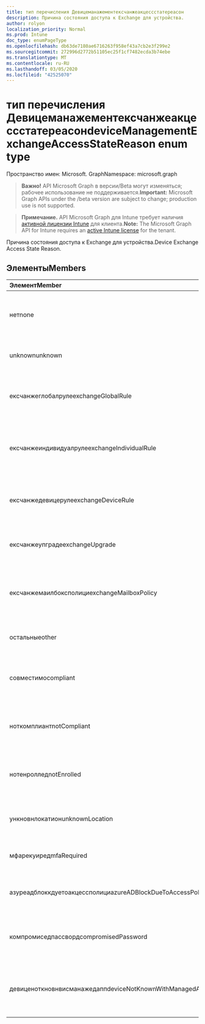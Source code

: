 ```yaml
---
title: тип перечисления Девицеманажементексчанжеакцессстатереасон
description: Причина состояния доступа к Exchange для устройства.
author: rolyon
localization_priority: Normal
ms.prod: Intune
doc_type: enumPageType
ms.openlocfilehash: db63de7180ae6716263f958ef43a7cb2e3f299e2
ms.sourcegitcommit: 272996d2772b51105ec25f1cf7482ecda3b74ebe
ms.translationtype: MT
ms.contentlocale: ru-RU
ms.lasthandoff: 03/05/2020
ms.locfileid: "42525070"
---
```

# <a name="devicemanagementexchangeaccessstatereason-enum-type"></a><span data-ttu-id="d9008-103">тип перечисления Девицеманажементексчанжеакцессстатереасон</span><span class="sxs-lookup"><span data-stu-id="d9008-103">deviceManagementExchangeAccessStateReason enum type</span></span>

<span data-ttu-id="d9008-104">Пространство имен: Microsoft. Graph</span><span class="sxs-lookup"><span data-stu-id="d9008-104">Namespace: microsoft.graph</span></span>

> <span data-ttu-id="d9008-105">**Важно!** API Microsoft Graph в версии/Beta могут изменяться; рабочее использование не поддерживается.</span><span class="sxs-lookup"><span data-stu-id="d9008-105">**Important:** Microsoft Graph APIs under the /beta version are subject to change; production use is not supported.</span></span>

> <span data-ttu-id="d9008-106">**Примечание.** API Microsoft Graph для Intune требует наличия [активной лицензии Intune](https://go.microsoft.com/fwlink/?linkid=839381) для клиента.</span><span class="sxs-lookup"><span data-stu-id="d9008-106">**Note:** The Microsoft Graph API for Intune requires an [active Intune license](https://go.microsoft.com/fwlink/?linkid=839381) for the tenant.</span></span>

<span data-ttu-id="d9008-107">Причина состояния доступа к Exchange для устройства.</span><span class="sxs-lookup"><span data-stu-id="d9008-107">Device Exchange Access State Reason.</span></span>

## <a name="members"></a><span data-ttu-id="d9008-108">Элементы</span><span class="sxs-lookup"><span data-stu-id="d9008-108">Members</span></span>
|<span data-ttu-id="d9008-109">Элемент</span><span class="sxs-lookup"><span data-stu-id="d9008-109">Member</span></span>|<span data-ttu-id="d9008-110">Значение</span><span class="sxs-lookup"><span data-stu-id="d9008-110">Value</span></span>|<span data-ttu-id="d9008-111">Описание</span><span class="sxs-lookup"><span data-stu-id="d9008-111">Description</span></span>|
|:---|:---|:---|
|<span data-ttu-id="d9008-112">нет</span><span class="sxs-lookup"><span data-stu-id="d9008-112">none</span></span>|<span data-ttu-id="d9008-113">нуль</span><span class="sxs-lookup"><span data-stu-id="d9008-113">0</span></span>|<span data-ttu-id="d9008-114">Не обнаружена Причина состояния доступа в Exchange</span><span class="sxs-lookup"><span data-stu-id="d9008-114">No access state reason discovered from Exchange</span></span>|
|<span data-ttu-id="d9008-115">unknown</span><span class="sxs-lookup"><span data-stu-id="d9008-115">unknown</span></span>|<span data-ttu-id="d9008-116">1 </span><span class="sxs-lookup"><span data-stu-id="d9008-116">1</span></span>|<span data-ttu-id="d9008-117">Причина неизвестного состояния доступа</span><span class="sxs-lookup"><span data-stu-id="d9008-117">Unknown access state reason</span></span>|
|<span data-ttu-id="d9008-118">ексчанжеглобалруле</span><span class="sxs-lookup"><span data-stu-id="d9008-118">exchangeGlobalRule</span></span>|<span data-ttu-id="d9008-119">2 </span><span class="sxs-lookup"><span data-stu-id="d9008-119">2</span></span>|<span data-ttu-id="d9008-120">Состояние доступа определяется глобальным правилом Exchange</span><span class="sxs-lookup"><span data-stu-id="d9008-120">Access state determined by Exchange Global rule</span></span>|
|<span data-ttu-id="d9008-121">ексчанжеиндивидуалруле</span><span class="sxs-lookup"><span data-stu-id="d9008-121">exchangeIndividualRule</span></span>|<span data-ttu-id="d9008-122">3 </span><span class="sxs-lookup"><span data-stu-id="d9008-122">3</span></span>|<span data-ttu-id="d9008-123">Состояние доступа определяется индивидуальной правилом Exchange</span><span class="sxs-lookup"><span data-stu-id="d9008-123">Access state determined by Exchange Individual rule</span></span>|
|<span data-ttu-id="d9008-124">ексчанжедевицеруле</span><span class="sxs-lookup"><span data-stu-id="d9008-124">exchangeDeviceRule</span></span>|<span data-ttu-id="d9008-125">4 </span><span class="sxs-lookup"><span data-stu-id="d9008-125">4</span></span>|<span data-ttu-id="d9008-126">Состояние доступа определяется правилом устройства Exchange</span><span class="sxs-lookup"><span data-stu-id="d9008-126">Access state determined by Exchange Device rule</span></span>|
|<span data-ttu-id="d9008-127">ексчанжеупграде</span><span class="sxs-lookup"><span data-stu-id="d9008-127">exchangeUpgrade</span></span>|<span data-ttu-id="d9008-128">5 </span><span class="sxs-lookup"><span data-stu-id="d9008-128">5</span></span>|<span data-ttu-id="d9008-129">Состояние доступа из-за обновления Exchange</span><span class="sxs-lookup"><span data-stu-id="d9008-129">Access state due to Exchange upgrade</span></span>|
|<span data-ttu-id="d9008-130">ексчанжемаилбоксполици</span><span class="sxs-lookup"><span data-stu-id="d9008-130">exchangeMailboxPolicy</span></span>|<span data-ttu-id="d9008-131">6 </span><span class="sxs-lookup"><span data-stu-id="d9008-131">6</span></span>|<span data-ttu-id="d9008-132">Состояние доступа определяется политикой почтовых ящиков Exchange</span><span class="sxs-lookup"><span data-stu-id="d9008-132">Access state determined by Exchange Mailbox Policy</span></span>|
|<span data-ttu-id="d9008-133">остальные</span><span class="sxs-lookup"><span data-stu-id="d9008-133">other</span></span>|<span data-ttu-id="d9008-134">7 </span><span class="sxs-lookup"><span data-stu-id="d9008-134">7</span></span>|<span data-ttu-id="d9008-135">Состояние доступа определяется Exchange</span><span class="sxs-lookup"><span data-stu-id="d9008-135">Access state determined by Exchange</span></span>|
|<span data-ttu-id="d9008-136">совместимо</span><span class="sxs-lookup"><span data-stu-id="d9008-136">compliant</span></span>|<span data-ttu-id="d9008-137">8 </span><span class="sxs-lookup"><span data-stu-id="d9008-137">8</span></span>|<span data-ttu-id="d9008-138">Состояние доступа, предоставленное запросом на соответствие</span><span class="sxs-lookup"><span data-stu-id="d9008-138">Access state granted by compliance challenge</span></span>|
|<span data-ttu-id="d9008-139">ноткомплиант</span><span class="sxs-lookup"><span data-stu-id="d9008-139">notCompliant</span></span>|<span data-ttu-id="d9008-140">9 </span><span class="sxs-lookup"><span data-stu-id="d9008-140">9</span></span>|<span data-ttu-id="d9008-141">Состояние доступа отозвано с помощью запроса на соответствие</span><span class="sxs-lookup"><span data-stu-id="d9008-141">Access state revoked by compliance challenge</span></span>|
|<span data-ttu-id="d9008-142">нотенроллед</span><span class="sxs-lookup"><span data-stu-id="d9008-142">notEnrolled</span></span>|<span data-ttu-id="d9008-143">10 </span><span class="sxs-lookup"><span data-stu-id="d9008-143">10</span></span>|<span data-ttu-id="d9008-144">Состояние доступа, аннулированное запросом управления</span><span class="sxs-lookup"><span data-stu-id="d9008-144">Access state revoked by management challenge</span></span>|
|<span data-ttu-id="d9008-145">ункновнлокатион</span><span class="sxs-lookup"><span data-stu-id="d9008-145">unknownLocation</span></span>|<span data-ttu-id="d9008-146">12 </span><span class="sxs-lookup"><span data-stu-id="d9008-146">12</span></span>|<span data-ttu-id="d9008-147">Состояние доступа в связи с неизвестным расположением</span><span class="sxs-lookup"><span data-stu-id="d9008-147">Access state due to unknown location</span></span>|
|<span data-ttu-id="d9008-148">мфарекуиред</span><span class="sxs-lookup"><span data-stu-id="d9008-148">mfaRequired</span></span>|<span data-ttu-id="d9008-149">13 </span><span class="sxs-lookup"><span data-stu-id="d9008-149">13</span></span>|<span data-ttu-id="d9008-150">Состояние доступа из-за вызова MFA</span><span class="sxs-lookup"><span data-stu-id="d9008-150">Access state due to MFA challenge</span></span>|
|<span data-ttu-id="d9008-151">азуреадблоккдуетоакцессполици</span><span class="sxs-lookup"><span data-stu-id="d9008-151">azureADBlockDueToAccessPolicy</span></span>|<span data-ttu-id="d9008-152">14 </span><span class="sxs-lookup"><span data-stu-id="d9008-152">14</span></span>|<span data-ttu-id="d9008-153">Состояние доступа, отозванное политикой доступа AAD</span><span class="sxs-lookup"><span data-stu-id="d9008-153">Access State revoked by AAD Access Policy</span></span>|
|<span data-ttu-id="d9008-154">компромиседпассворд</span><span class="sxs-lookup"><span data-stu-id="d9008-154">compromisedPassword</span></span>|<span data-ttu-id="d9008-155">15 </span><span class="sxs-lookup"><span data-stu-id="d9008-155">15</span></span>|<span data-ttu-id="d9008-156">Состояние доступа отозвано с помощью скомпрометированного пароля</span><span class="sxs-lookup"><span data-stu-id="d9008-156">Access State revoked by compromised password</span></span>|
|<span data-ttu-id="d9008-157">девиценоткновнвисманажедапп</span><span class="sxs-lookup"><span data-stu-id="d9008-157">deviceNotKnownWithManagedApp</span></span>|<span data-ttu-id="d9008-158">16 </span><span class="sxs-lookup"><span data-stu-id="d9008-158">16</span></span>|<span data-ttu-id="d9008-159">Состояние доступа, отозванное с помощью вызова управляемого приложения</span><span class="sxs-lookup"><span data-stu-id="d9008-159">Access state revoked by managed application challenge</span></span>|



